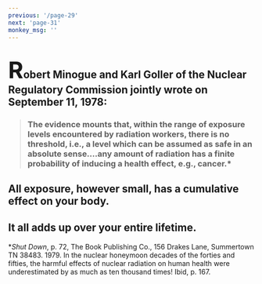 ```yaml
---
previous: '/page-29'
next: 'page-31'
monkey_msg: ''
---
```


## <span style="font-size:47px;">R</span>obert Minogue and Karl Goller of the Nuclear Regulatory Commission jointly wrote on September 11, 1978:
> ### The evidence mounts that, within the range of exposure levels encountered by radiation workers, there is no threshold, i.e., a level which can be assumed as safe in an absolute sense....any amount of radiation has a finite probability of inducing a health effect, e.g., cancer.*

## All exposure, however small, has a cumulative effect on your body.

## It all adds up over your entire lifetime.

*_Shut Down_, p. 72, The Book Publishing Co., 156 Drakes Lane, Summertown TN 38483. 1979. In the nuclear honeymoon decades of the forties and fifties, the harmful effects of nuclear radiation on human health were underestimated by as much as ten thousand times! Ibid, p. 167.
